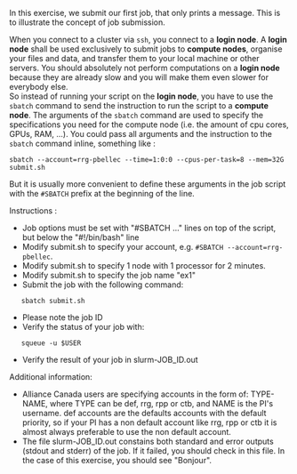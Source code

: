 In this exercise, we submit our first job, that only prints a message.
This is to illustrate the concept of job submission.

When you connect to a cluster via `ssh`, you connect to a **login node**. A **login node**
shall be used exclusively to submit jobs to **compute nodes**, organise your files and data,
and transfer them to your local machine or other servers. You should absolutely not perform
computations on a **login node** because they are already slow and you will make them even
slower for everybody else. \
So instead of running your script on the **login node**, you have to use the `sbatch` command to
send the instruction to run the script to a **compute node**.
The arguments of the `sbatch` command are used to specify the specifications you need for the
compute node (i.e. the amount of cpu cores, GPUs, RAM, ...). You could pass all arguments and
the instruction to the `sbatch` command inline, something like :
```
sbatch --account=rrg-pbellec --time=1:0:0 --cpus-per-task=8 --mem=32G submit.sh
```
But it is usually more convenient to define these arguments in the job script with the `#SBATCH`
prefix at the beginning of the line.

Instructions :
  * Job options must be set with "#SBATCH ..." lines on top of the script,
    but below the "#!/bin/bash" line
  * Modify submit.sh to specify your account, e.g. `#SBATCH --account=rrg-pbellec`.
  * Modify submit.sh to specify 1 node with 1 processor for 2 minutes.
  * Modify submit.sh to specify the job name "ex1"
  * Submit the job with the following command:
```
   sbatch submit.sh
```
  * Please note the job ID
  * Verify the status of your job with:
```
   squeue -u $USER
```
  * Verify the result of your job in slurm-JOB_ID.out

Additional information:
  * Alliance Canada users are specifying accounts in the form of: TYPE-NAME,
    where TYPE can be def, rrg, rpp or ctb, and NAME is the PI's username. def accounts are the
    defaults accounts with the default priority, so if your PI has a non default account like
    rrg, rpp or ctb it is almost always preferable to use the non default account.
  * The file slurm-JOB_ID.out constains both standard and error outputs
    (stdout and stderr) of the job. If it failed, you should check in this
    file. In the case of this exercise, you should see "Bonjour".

